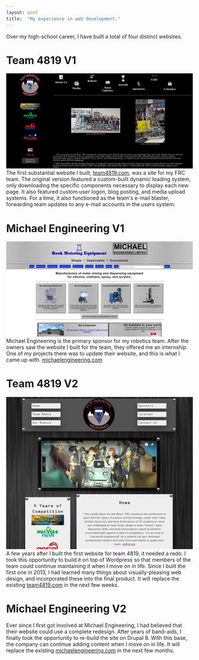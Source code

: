 ```yaml
---
layout: post
title:  "My experience in web development."
---
```


Over my high-school career, I have built a total of four distinct websites.


# Team 4819 V1

![Team 4819](/assets/team4819-appengine.png)
The first substantial website I built, [team4819.com](team4819.com), was a site for my FRC team. The original version featured a custom-built dynamic loading system, 
only downloading the specific components necessary to display each new page. It also featured custom user logon, blog posting, and media upload systems. For a time, it 
also functioned as the team's e-mail blaster, forwarding team updates to any e-mail accounts in the users system.


# Michael Engineering V1
![Michael Engineering](/assets/michaelengineering-html.png)
Michael Engineering is the primary sponsor for my robotics team. After the owners saw the website I built for the team, they offered me an internship. One of my projects 
there was to update their website, and this is what I came up with. [michaelengineering.com](michaelengineering.com)


# Team 4819 V2
![Team 4819](/assets/team4819-wordpress.png)
A few years after I built the first website for team 4819, it needed a redo. I took this opportunity to build it on top of Wordpress so that members of the team could 
continue maintaining it when I move on in life. Since I built the first one in 2013, I had learned many things about visually-pleasing web design, and incorporated these
into the final product. It will replace the existing [team4819.com](team4819.com) in the next few weeks.


# Michael Engineering V2
Ever since I first got involved at Michael Engineering, I had believed that their website could use a complete redesign. After years of band-aids, I finally took the 
opportunity to re-build the site on Drupal 8. With this base, the company can continue adding content when I move on in life. It will replace the existing 
[michaelengineering.com](michaelengineering.com) in the next few months.

